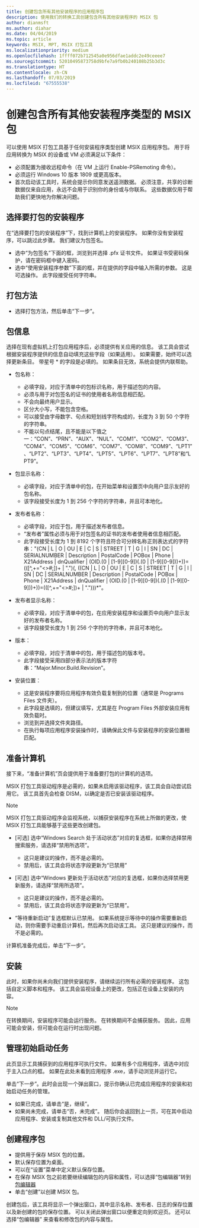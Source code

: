 ```yaml
---
title: 创建包含所有其他安装程序的应用程序包
description: 使用我们的转换工具创建包含所有其他安装程序的 MSIX 包
author: dianmsft
ms.author: diahar
ms.date: 04/04/2019
ms.topic: article
keywords: MSIX, MPT, MSIX 打包工具
ms.localizationpriority: medium
ms.openlocfilehash: 1ffff072b712545a0e956dfae1addc2e49ceeee7
ms.sourcegitcommit: 52010495873758d9bfe7a9fb0b240108b25b3d3c
ms.translationtype: HT
ms.contentlocale: zh-CN
ms.lasthandoff: 07/03/2019
ms.locfileid: "67555538"
---
```

# <a name="create-an-msix-package-with-all-other-installer-types"></a>创建包含所有其他安装程序类型的 MSIX 包

可以使用 MSIX 打包工具基于任何安装程序类型创建 MSIX 应用程序包。 用于将应用转换为 MSIX 的设备或 VM 必须满足以下条件：

- 必须配置为接收远程命令（在 VM 上运行 Enable-PSRemoting 命令）。
- 必须运行 Windows 10 版本 1809 或更高版本。
- 首次启动该工具时，系统会提示你同意发送遥测数据。 必须注意，共享的诊断数据仅来自应用，永远不会用于识别你的身份或与你联系。 这些数据仅用于帮助我们更快地为你解决问题。

## <a name="choose-the-installer-you-want-to-package"></a>选择要打包的安装程序

在“选择要打包的安装程序”下，找到计算机上的安装程序。  如果你没有安装程序，可以跳过此步骤。 我们建议为包签名。

- 选中“为包签名”下面的框，浏览到并选择 .pfx 证书文件。  如果证书受密码保护，请在密码框中键入密码。
- 选中“使用安装程序参数”下面的框，并在提供的字段中输入所需的参数。  这是可选操作。 此字段接受任何字符串。

## <a name="packaging-method"></a>打包方法

- 选择打包方法，然后单击“下一步”。 

## <a name="package-information"></a>包信息

选择在现有虚拟机上打包应用程序后，必须提供有关应用的信息。 该工具会尝试根据安装程序提供的信息自动填充这些字段（如果适用）。 如果需要，始终可以选择更新条目。 带星号 * 的字段是必填的。 如果条目无效，系统会提供内联帮助。

- 包名称：
  - 必填字段，对应于清单中的包标识名称，用于描述包的内容。
  - 必须与用于对包签名的证书的使用者名称信息相匹配。
  - 不会向最终用户显示。
  - 区分大小写，不能包含空格。
  - 可以接受由字母数字、句点和短划线字符构成的，长度为 3 到 50 个字符的字符串。
  - 不能以句点结尾，且不能是以下值之一：“CON”、“PRN”、“AUX”、“NUL”、“COM1”、“COM2”、“COM3”、“COM4”、“COM5”、“COM6”、“COM7”、“COM8”、“COM9”、“LPT1”、“LPT2”、“LPT3”、“LPT4”、“LPT5”、“LPT6”、“LPT7”、“LPT8”和“LPT9”。

- 包显示名称：
  - 必填字段，对应于清单中的包，在开始菜单和设置页中向用户显示友好的包名称。
  - 该字段接受长度为 1 到 256 个字符的字符串，并且可本地化。

- 发布者名称：
  - 必填字段，对应于包，用于描述发布者信息。
  - “发布者”属性必须与用于对包签名的证书的发布者使用者信息相匹配。
  - 此字段接受长度为 1 到 8192 个字符且符合可分辨名称正则表达式的字符串："(CN | L | O | OU | E | C | S | STREET | T | G | I | SN | DC | SERIALNUMBER | Description | PostalCode | POBox | Phone | X21Address | dnQualifier | (OID.(0 | [1-9][0-9])(.(0 | [1-9][0-9]))+))=(([^,+="<>#;])+ | ".")(, ((CN | L | O | OU | E | C | S | STREET | T | G | I | SN | DC | SERIALNUMBER | Description | PostalCode | POBox | Phone | X21Address | dnQualifier | (OID.(0 | [1-9][0-9])(.(0 | [1-9][0-9]))+))=(([^,+="<>#;])+ | ".")))*"。

- 发布者显示名称：

  - 必填字段，对应于清单中的包，在应用安装程序和设置页中向用户显示友好的发布者名称。
  - 该字段接受长度为 1 到 256 个字符的字符串，并且可本地化。

- 版本：

  - 必填字段，对应于清单中的包，用于描述包的版本号。
  - 此字段接受采用四部分表示法的版本字符串：“Major.Minor.Build.Revision”。

- 安装位置：

  - 这是安装程序要将应用程序有效负载复制到的位置（通常是 Programs Files 文件夹）。
  - 此字段是选填的，但建议填写，尤其是在 Program Files 外部安装应用有效负载时。
  - 浏览到并选择文件夹路径。
  - 在执行每项应用程序安装操作时，请确保此文件与安装程序的安装位置相匹配。

## <a name="prepare-computer"></a>准备计算机

接下来，“准备计算机”页会提供用于准备要打包的计算机的选项。 

MSIX 打包工具驱动程序是必需的，如果未启用该驱动程序，该工具会自动尝试启用它。 该工具首先会检查 DISM，以确定是否已安装该驱动程序。

> [!NOTE]
> MSIX 打包工具驱动程序会监视系统，以捕获安装程序在系统上所做的更改，使 MSIX 打包工具能够基于这些更改创建包。

- [可选] 选中“Windows Search 处于活动状态”对应的复选框，如果你选择禁用搜索服务，请选择“禁用所选项”。  

  - 这只是建议的操作，而不是必需的。
  - 禁用后，该工具会将状态字段更新为“已禁用”

- [可选] 选中“Windows 更新处于活动状态”对应的复选框，如果你选择禁用更新服务，请选择“禁用所选项”。  

  - 这只是建议的操作，而不是必需的。
  - 禁用后，该工具会将状态字段更新为“已禁用”。 

- “等待重新启动”复选框默认已禁用。  如果系统提示等待中的操作需要重新启动，则你需要手动重启计算机，然后再次启动该工具。 这只是建议的操作，而不是必需的。

计算机准备完成后，单击“下一步”。 

## <a name="installation"></a>安装

此时，如果你尚未向我们提供安装程序，请继续运行所有必需的安装程序。 这包括自定义脚本和程序。 该工具会监视设备上的更改，包括正在设备上安装的内容。

> [!NOTE]
> 在转换期间，安装程序可能会运行服务。 在转换期间不会捕获服务。 因此，应用可能会安装，但可能会在运行时出现问题。

## <a name="manage-first-launch-tasks"></a>管理初始启动任务

此页显示工具捕获到的应用程序可执行文件。 如果有多个应用程序，请选中对应于主入口点的框。 如果在此处未看到应用程序 .exe，请手动浏览并运行它。

单击“下一步”。此时会出现一个弹出窗口，提示你确认已完成应用程序的安装和初始启动任务的管理。 

- 如果已完成，请单击“是，继续”。 
- 如果尚未完成，请单击“否，未完成”。  随后你会返回到上一页，可在其中启动应用程序、安装或复制其他文件和 DLL/可执行文件。

## <a name="create-package"></a>创建程序包

- 提供用于保存 MSIX 包的位置。
- 默认保存位置为桌面。
- 可以在“设置”菜单中定义默认保存位置。
- 在保存 MSIX 包之前若要继续编辑包的内容和属性，可以选择“包编辑器”转到[包编辑器]("https://docs.microsoft.com/en-us/windows/msix/packaging-tool/package-editor") 
- 单击“创建”以创建 MSIX 包。 

创建包后，该工具将显示一个弹出窗口，其中显示名称、发布者、日志的保存位置以及新创建的包的保存位置。 可以关闭此弹出窗口以便重定向到欢迎页。 还可以选择“包编辑器”  来查看和修改包的内容与属性。

